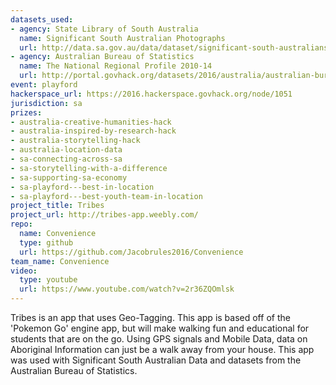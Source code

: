 ```yaml
---
datasets_used:
- agency: State Library of South Australia
  name: Significant South Australian Photographs
  url: http://data.sa.gov.au/data/dataset/significant-south-australians-photographs
- agency: Australian Bureau of Statistics
  name: The National Regional Profile 2010-14
  url: http://portal.govhack.org/datasets/2016/australia/australian-bureau-of-statistics/national-regional-profile.html
event: playford
hackerspace_url: https://2016.hackerspace.govhack.org/node/1051
jurisdiction: sa
prizes:
- australia-creative-humanities-hack
- australia-inspired-by-research-hack
- australia-storytelling-hack
- australia-location-data
- sa-connecting-across-sa
- sa-storytelling-with-a-difference
- sa-supporting-sa-economy
- sa-playford---best-in-location
- sa-playford---best-youth-team-in-location
project_title: Tribes
project_url: http://tribes-app.weebly.com/
repo:
  name: Convenience
  type: github
  url: https://github.com/Jacobrules2016/Convenience
team_name: Convenience
video:
  type: youtube
  url: https://www.youtube.com/watch?v=2r36ZQOmlsk
---
```


Tribes is an app that uses Geo-Tagging. This app is based off of the 'Pokemon Go' engine app, but will make walking fun and educational for students that are on the go. Using GPS signals and Mobile Data, data on Aboriginal Information can just be a walk away from your house. This app was used with Significant South Australian Data and datasets from the Australian Bureau of Statistics.